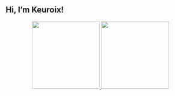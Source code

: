 ## Hi, I’m **Keuroix**!
<!--
- 👀 I’m new to programming/coding etc.
- 🌱 I’m currently learning Lua, C++
- 📫 How to reach me: You don't.
-->
<div align="center">
  <a href="https://github.com/Keuroix">
  <img height="180em" src="https://github-readme-stats.vercel.app/api?username=Keuroix&show_icons=true&theme=gotham&include_all_commits=true&count_private=true"/>
  <img height="180em" src="https://github-readme-stats.vercel.app/api/top-langs/?username=Keuroix&layout=compact&langs_count=7&theme=gotham"/>
</div>
  
